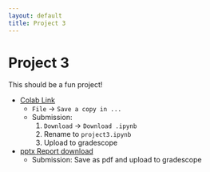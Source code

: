 ```yaml
---
layout: default
title: Project 3
---
```


# Project 3

This should be a fun project!

* [Colab Link](https://colab.research.google.com/drive/1yJuMd3IaVOn4A7rll_x6AzfIoHIxw_he)
  * `File` -> `Save a copy in ...`
  * Submission:
    1. `Download` -> `Download .ipynb`
    2. Rename to `project3.ipynb`
    3. Upload to gradescope
* [pptx Report download](project3_report.pptx)
  * Submission: Save as pdf and upload to gradescope
